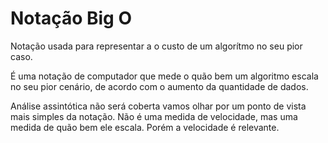 
# Notação Big O

Notação usada para representar a o custo de um algorítmo
no seu pior caso.

É uma notação de computador que mede o quão bem um algoritmo escala
no seu pior cenário, de acordo com o aumento da quantidade de dados.

Análise assintótica não será coberta vamos olhar por um ponto de vista
mais simples da notação.
Não é uma medida de velocidade, mas uma medida de quão bem ele 
escala. Porém a velocidade é relevante.

